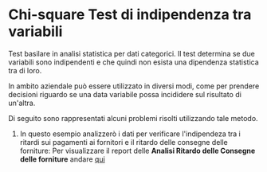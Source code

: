 # Chi-square Test di indipendenza tra variabili

Test basilare in analisi statistica per dati categorici. Il test determina se due variabili sono indipendenti e che quindi non esista una dipendenza statistica tra di loro. 

In ambito aziendale può essere utilizzato in diversi modi, come per prendere decisioni riguardo se una data variabile possa incididere sul risultato di un'altra.  

Di seguito sono rappresentati alcuni problemi risolti utilizzando tale metodo.

1) In questo esempio analizzerò i dati per verificare l'indipendeza tra i ritardi sui pagamenti ai fornitori e il ritardo delle consegne delle forniture:
Per visualizzare il report delle **Analisi Ritardo delle Consegne delle forniture** andare [qui](https://github.com/LorenzoNegri/Investigazioni-Statistiche-Fornitori/blob/master/Test%20Chi-square%20Indipendenza/analisi_ritardo_consegne.ipynb)

